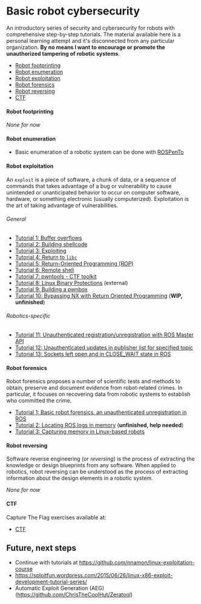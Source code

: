 # Basic robot cybersecurity
An introductory series of security and cybersecurity for robots with comprehensive step-by-step tutorials. The material available here is a personal learning attempt and it's disconnected from any particular organization. **By no means I want to encourage or promote the unauthorized tampering of robotic systems**.

- [Robot footprinting](#robot-footprinting)
- [Robot enumeration](#robot-enumeration)
- [Robot exploitation](#robot-exploitation)
- [Robot forensics](#robot-forensics)
- [Robot reversing](#robot-reversing)
- [CTF](#CTF)


#### Robot footprinting
*None for now*

#### Robot enumeration
- Basic enumeration of a robotic system can be done with [ROSPenTo](https://github.com/jr-robotics/ROSPenTo)

#### Robot exploitation
An `exploit` is a piece of software, a chunk of data, or a sequence of commands that takes advantage of a bug or vulnerability to cause unintended or unanticipated behavior to occur on computer software, hardware, or something electronic (usually computerized). Exploitation is the art of taking advantage of vulnerabilities.

###### General
- [Tutorial 1: Buffer overflows](robot_exploitation/tutorial1/)
- [Tutorial 2: Building shellcode](robot_exploitation/tutorial2/)
- [Tutorial 3: Exploiting](robot_exploitation/tutorial3/)
- [Tutorial 4: Return to `libc`](robot_exploitation/tutorial4/)
- [Tutorial 5: Return-Oriented Programming (ROP)](robot_exploitation/tutorial5/)
- [Tutorial 6: Remote shell](robot_exploitation/tutorial6/)
- [Tutorial 7: pwntools - CTF toolkit](robot_exploitation/tutorial7/)
- [Tutorial 8: Linux Binary Protections](https://github.com/nnamon/linux-exploitation-course/blob/master/lessons/5_protections/lessonplan.md) (external)
- [Tutorial 9: Building a pwnbox](robot_exploitation/tutorial9/)
- [Tutorial 10: Bypassing NX with Return Oriented Programming](robot_exploitation/tutorial10/) (**WIP, unfinished**)

###### Robotics-specific
- [Tutorial 11: Unauthenticated registration/unregistration with ROS Master API](robot_exploitation/tutorial11/)
- [Tutorial 12: Unauthenticated updates in publisher list for specified topic](robot_exploitation/tutorial12)
- [Tutorial 13: Sockets left open and in CLOSE_WAIT state in ROS](robot_exploitation/tutorial13)

#### Robot forensics
Robot forensics proposes a number of scientific tests and methods to obtain, preserve and document evidence from robot-related crimes. In particular, it focuses on recovering data from robotic systems to establish who committed the crime.
- [Tutorial 1: Basic robot forensics, an unauthenticated unregistration in ROS](robot_forensics/tutorial1/)
- [Tutorial 2: Locating ROS logs in memory](robot_forensics/tutorial2/) (**unfinished, help needed**)
- [Tutorial 3: Capturing memory in Linux-based robots](robot_forensics/tutorial3/)

#### Robot reversing
Software reverse engineering (or *reversing*) is the process of extracting the knowledge or design blueprints from any software. When applied to robotics, robot reversing can be understood as the process of extracting information about the design elements in a robotic system.

*None for now*

#### CTF
Capture The Flag exercises available at:
- [CTF](CTF/)

## Future, next steps
- Continue with tutorials at https://github.com/nnamon/linux-exploitation-course
- https://sploitfun.wordpress.com/2015/06/26/linux-x86-exploit-development-tutorial-series/
- Automatic Exploit Generation (AEG) (https://github.com/ChrisTheCoolHut/Zeratool)
